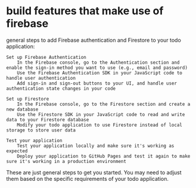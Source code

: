 # build features that make use of firebase


general steps to add Firebase authentication and Firestore to your todo application:

    Set up Firebase Authentication
        In the Firebase console, go to the Authentication section and enable the sign-in method you want to use (e.g., email and password)
        Use the Firebase Authentication SDK in your JavaScript code to handle user authentication
        Add sign-in and sign-out buttons to your UI, and handle user authentication state changes in your code

    Set up Firestore
        In the Firebase console, go to the Firestore section and create a new database
        Use the Firestore SDK in your JavaScript code to read and write data to your Firestore database
        Modify your todo application to use Firestore instead of local storage to store user data

    Test your application
        Test your application locally and make sure it's working as expected
        Deploy your application to GitHub Pages and test it again to make sure it's working in a production environment

These are just general steps to get you started. You may need to adjust them based on the specific requirements of your todo application.